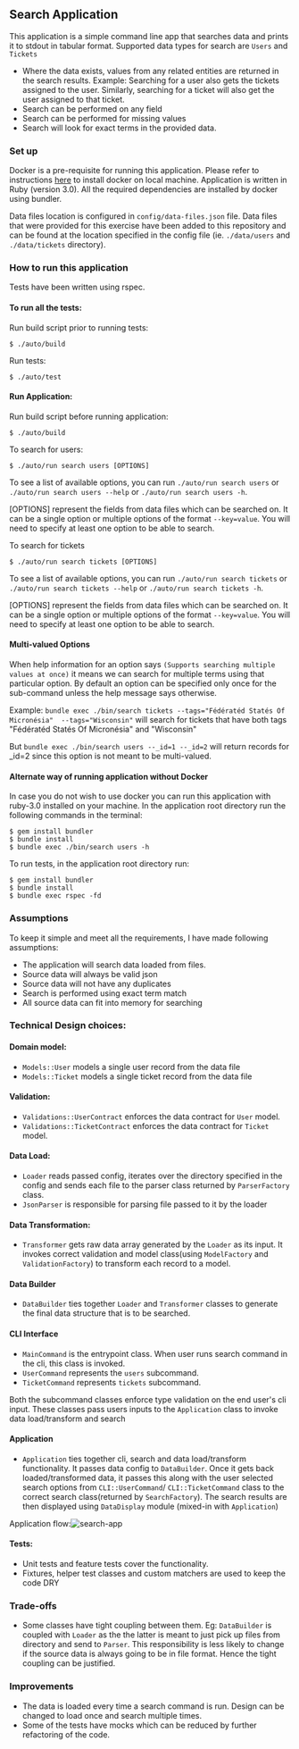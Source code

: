 ## Search Application
This application is a simple command line app that searches data and prints it to stdout in tabular format. Supported data types for search are `Users` and `Tickets`

- Where the data exists, values from any related entities are returned in the search results. Example: Searching for a user also gets the tickets assigned to the user. Similarly, searching for a ticket will also get the user assigned to that ticket.
- Search can be performed on any field
- Search can be performed for missing values
- Search will look for exact terms in the provided data.

### Set up

Docker is a pre-requisite for running this application. Please refer to instructions [here](https://docs.docker.com/get-docker/) to install docker on local machine. Application is written in Ruby (version 3.0). All the required dependencies are installed by docker using bundler.

Data files location is configured in `config/data-files.json` file. Data files that were provided for this exercise have been added to this repository and can be found at the location specified in the config file (ie. `./data/users` and `./data/tickets` directory).

### How to run this application

Tests have been written using rspec.

#### To run all the tests:

Run build script prior to running tests:

```
$ ./auto/build
```

Run tests:

```
$ ./auto/test
```

#### Run Application:

Run build script before running application:

```
$ ./auto/build
```

To search for users:

```
$ ./auto/run search users [OPTIONS]
```

To see a list of available options, you can run `./auto/run search users` or `./auto/run search users --help` or `./auto/run search users -h`.

[OPTIONS] represent the fields from data files which can be searched on. It can be a single option or multiple options of the format `--key=value`. You will need to specify at least one option to be able to search.

To search for tickets

```
$ ./auto/run search tickets [OPTIONS]
```

To see a list of available options, you can run `./auto/run search tickets` or `./auto/run search tickets --help` or `./auto/run search tickets -h`.

[OPTIONS] represent the fields from data files which can be searched on. It can be a single option or multiple options of the format `--key=value`. You will need to specify at least one option to be able to search.


#### Multi-valued Options
When help information for an option says `(Supports searching multiple values at once)` it means we can search for multiple terms using that particular option. By default an option can be specified only once for the sub-command unless the help message says otherwise.

Example:
`bundle exec ./bin/search tickets --tags="Fédératéd Statés Of Micronésia"  --tags="Wisconsin"` will search for tickets that have both tags "Fédératéd Statés Of Micronésia" and "Wisconsin"

But `bundle exec ./bin/search users --_id=1 --_id=2` will return records for _id=2 since this option is not meant to be multi-valued.

#### Alternate way of running application without Docker

In case you do not wish to use docker you can run this application with ruby-3.0 installed on your machine. In the application root directory run the following commands in the terminal:

```
$ gem install bundler
$ bundle install
$ bundle exec ./bin/search users -h
```

To run tests, in the application root directory run:

```
$ gem install bundler
$ bundle install
$ bundle exec rspec -fd
```

### Assumptions
To keep it simple and meet all the requirements, I have made following assumptions:

- The application will search data loaded from files.
- Source data will always be valid json
- Source data will not have any duplicates
- Search is performed using exact term match
- All source data can fit into memory for searching

### Technical Design choices:
#### Domain model:
- `Models::User` models a single user record from the data file
- `Models::Ticket` models a single ticket record from the data file
#### Validation:
- `Validations::UserContract` enforces the data contract for `User` model.
- `Validations::TicketContract` enforces the data contract for `Ticket` model.
#### Data Load:
- `Loader` reads passed config, iterates over the directory specified in the config and sends each file to the parser class returned by `ParserFactory` class.
- `JsonParser` is responsible for parsing file passed to it by the loader

#### Data Transformation:
- `Transformer` gets raw data array generated by the `Loader` as  its input. It invokes correct validation and model class(using `ModelFactory` and `ValidationFactory`) to transform each record to a model.

#### Data Builder
- `DataBuilder` ties together `Loader` and `Transformer` classes to generate the final data structure that is to be searched.

#### CLI Interface
- `MainCommand` is the entrypoint class. When user runs search command in the cli, this class is invoked.
- `UserCommand` represents the `users` subcommand.
- `TicketCommand` represents `tickets` subcommand.

Both the subcommand classes enforce type validation on the end user's cli input. These classes pass users inputs to the `Application` class to invoke data load/transform and search
#### Application
- `Application` ties together cli, search and data load/transform functionality. It passes data config to `DataBuilder`. Once it gets back loaded/transformed data, it passes this along with the user selected search options from `CLI::UserCommand`/ `CLI::TicketCommand` class to the correct search class(returned by `SearchFactory`). The search results are then displayed using `DataDisplay` module (mixed-in with `Application`)

Application flow:![search-app](https://user-images.githubusercontent.com/1658005/123196575-83e39580-d4ed-11eb-9912-867b913f5dbe.png)


#### Tests:
- Unit tests and feature tests cover the functionality.
- Fixtures, helper test classes and custom matchers are used to keep the code DRY

### Trade-offs
- Some classes have tight coupling between them. Eg: `DataBuilder` is coupled with `Loader` as the the latter is meant to just pick up files from directory and send to `Parser`. This responsibility is less likely to change if the source data is always going to be in file format. Hence the tight coupling can be justified.

### Improvements
- The data is loaded every time a search command is run. Design can be changed to load once and search multiple times.
- Some of the tests have mocks which can be reduced by further refactoring of the code.
